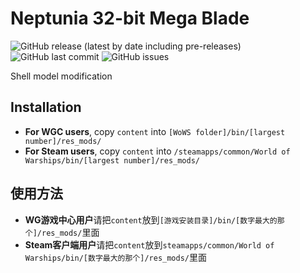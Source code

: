 ﻿# Neptunia 32-bit Mega Blade

![GitHub release (latest by date including pre-releases)](https://img.shields.io/github/v/release/SEA-group/DanColle-32bit-Mega-Blade?include_prereleases)
![GitHub last commit](https://img.shields.io/github/last-commit/SEA-group/DanColle-32bit-Mega-Blade)
![GitHub issues](https://img.shields.io/github/issues-raw/SEA-group/DanColle-32bit-Mega-Blade)

Shell model modification

## Installation
* **For WGC users**, copy `content` into `[WoWS folder]/bin/[largest number]/res_mods/`
* **For Steam users**, copy `content` into `/steamapps/common/World of Warships/bin/[largest number]/res_mods/`

## 使用方法
* **WG游戏中心用户**请把`content`放到`[游戏安装目录]/bin/[数字最大的那个]/res_mods/`里面
* **Steam客户端用户**请把`content`放到`steamapps/common/World of Warships/bin/[数字最大的那个]/res_mods/`里面